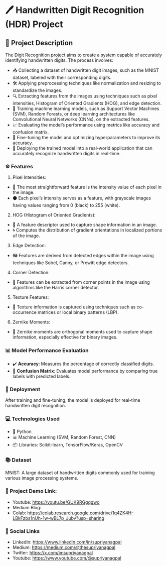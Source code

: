 # 🖊 Handwritten Digit Recognition (HDR) Project

## 📜 Project Description

The Digit Recognition project aims to create a system capable of accurately identifying handwritten digits. The process involves:

- 📥 Collecting a dataset of handwritten digit images, such as the MNIST dataset, labeled with their corresponding digits.
- 🛠️ Applying preprocessing techniques like normalization and resizing to standardize the images.
- 🔍 Extracting features from the images using techniques such as pixel intensities, Histogram of Oriented Gradients (HOG), and edge detection.
- 🧠 Training machine learning models, such as Support Vector Machines (SVM), Random Forests, or deep learning architectures like Convolutional Neural Networks (CNNs), on the extracted features.
- 📈 Evaluating the model’s performance using metrics like accuracy and confusion matrix.
- 🔧 Fine-tuning the model and optimizing hyperparameters to improve its accuracy.
- 🚀 Deploying the trained model into a real-world application that can accurately recognize handwritten digits in real-time.

### ⚙️ Features
1. Pixel Intensities:
  - 🎨 The most straightforward feature is the intensity value of each pixel in the image.
  - ⚫ Each pixel’s intensity serves as a feature, with grayscale images having values ranging from 0 (black) to 255 (white).
2. HOG (Histogram of Oriented Gradients):
  - 🧭 A feature descriptor used to capture shape information in an image.
  - 🌀 Computes the distribution of gradient orientations in localized portions of the image.
3. Edge Detection:
  -  🖼️ Features are derived from detected edges within the image using techniques like Sobel, Canny, or Prewitt edge detectors.
4. Corner Detection:
  - 🧩 Features can be extracted from corner points in the image using algorithms like the Harris corner detector.
5. Texture Features:
  - 🧵 Texture information is captured using techniques such as co-occurrence matrices or local binary patterns (LBP).
6. Zernike Moments:
  - 🔮 Zernike moments are orthogonal moments used to capture shape information, especially effective for binary images.

### 📊 Model Performance Evaluation

- ✔️ **Accuracy**: Measures the percentage of correctly classified digits.
- 🔀 **Confusion Matrix**: Evaluates model performance by comparing true labels with predicted labels.

### 🚀 Deployment

After training and fine-tuning, the model is deployed for real-time handwritten digit recognition.

### 💻 Technologies Used

- 🐍 Python
- 📊 Machine Learning (SVM, Random Forest, CNN)
- 📦 Libraries: Scikit-learn, TensorFlow/Keras, OpenCV

### 📚 Dataset

MNIST: A large dataset of handwritten digits commonly used for training various image processing systems.

### 📂 Project Demo Link:
- Youtube: https://youtu.be/GUK9RGgqgwo
- Medium Blog: 
- Colab: https://colab.research.google.com/drive/1q4ZK4H-LBkFzbs1nUh-1w-wBL7p_Jubv?usp=sharing

### 🤝 Social Links
- LinkedIn: https://www.linkedin.com/in/supriyanagpal
- Medium: https://medium.com/@thesupriyanagpal
- Twitter: https://x.com/imsupriyanagpal
- Youtube: https://www.youtube.com/@supriyanagpal
